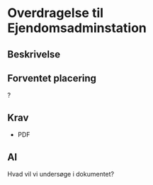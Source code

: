 # Overdragelse til Ejendomsadminstation

## Beskrivelse

## Forventet placering

?

## Krav

- PDF

## AI

Hvad vil vi undersøge i dokumentet?
